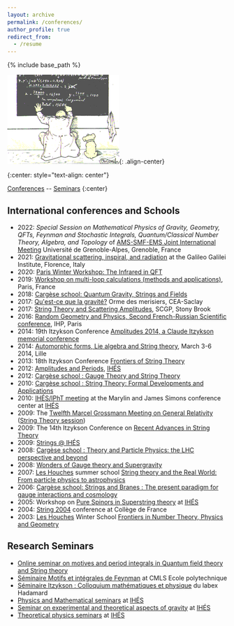 ```yaml
---
layout: archive
permalink: /conferences/
author_profile: true
redirect_from:
  - /resume
---
```


{% include base_path %}

![cosinus](/assets/images/cosinus.gif){: .align-center}


{:center: style="text-align: center"}

<A href="#conferences">Conferences</A> -- <A href="#seminars">Seminars</A>
{:center}

<a id="conferences">International conferences and Schools</a>
---

* 2022: *Special Session on Mathematical Physics of Gravity, Geometry, QFTs, Feynman and Stochastic Integrals, Quantum/Classical Number Theory, Algebra, and Topology* of [AMS-SMF-EMS Joint International Meeting](https://ams-ems-smf2022.inviteo.fr) Université de Grenoble-Alpes, Grenoble, France
* 2021: [Gravitational scattering, inspiral, and radiation](https://www.ggi.infn.it/showevent.pl?id=363) at the Galileo Galilei Institute, Florence, Italy
* 2020: [Paris Winter Workshop: The Infrared in QFT](https://indico.in2p3.fr/event/20557/)
* 2019: [Workshop on multi-loop calculations (methods and applications)](https://multi-loop-2019.sciencesconf.org/), Paris, France
* 2018: [Cargèse school: Quantum Gravity, Strings and Fields](https://www.lpthe.jussieu.fr/cargese/2018/index.shtml)
* 2017: [Qu'est-ce que la gravité?](http://phbrax.wixsite.com/gravite)  Orme des merisiers, CEA-Saclay
* 2017: [String Theory and Scattering Amplitudes](http://scgp.stonybrook.edu/archives/18325), SCGP, Stony Brook
* 2016: [Random Geometry and Physics, Second French-Russian Scientific conference](http://www.rivasseau.com/RGPHomepage.html), IHP, Paris
* 2014: 19th Itzykson Conference [Amplitudes 2014, a Claude Itzykson memorial conference](http://ipht.cea.fr/Meetings/Itzykson2014/index.php)
* 2014: [Automorphic forms, Lie algebra and String theory](http://www.ihes.fr/~vanhove/Lille2014/index.html), March 3-6 2014, Lille 
* 2013: 18th Itzykson Conference [Frontiers of String Theory](http://ipht.cea.fr/Meetings/Itzykson2013/index.php)
* 2012: [Amplitudes and Periods](http://www.ihes.fr/~vanhove/QFT2012/index.html),  [IHÉS](http://www.ihes.fr/)
* 2012: [Cargèse school : Gauge Theory and String Theory](http://www.lpthe.jussieu.fr/cargese/2012/index.shtml)
* 2010: [Cargèse school : String Theory: Formal Developments and Applications](http://string.lpthe.jussieu.fr/cargese/2010/)
* 2010: [IHÉS/IPhT  meeting](http://www.ihes.fr/~vanhove/ihesipht2010.html) at the Marylin and James Simons conference center at [IHÉS](http://www.ihes.fr/)
* 2009: The [Twelfth Marcel Grossmann Meeting on General Relativity](http://www.icra.it/MG/mg12/en)  ([String Theory session](http://ntsrvg9-2.icra.it/mg12/FMPro?-db=3_TALK_.fp5&-lay=talk_reg&-Format=riassunto_mg12.htm&pscode=sqg4&main_1::Attivo=yes&-SortField=order2&-SortOrder=ascend&-Max=50&-Find))
* 2009: The 14th Itzykson Conference on [Recent Advances in String Theory](http://ipht.cea.fr/Meetings/Itzykson2009/index.php)
* 2009: [Strings @ IHÉS](http://www.ihes.fr/jsp/site/Portal.jsp?document_id=1799&portlet_id=999)
* 2008: [Cargèse school : Theory and Particle Physics: the LHC perspective and beyond](http://string.lpthe.jussieu.fr/cargese/2008/)
* 2008: [Wonders of Gauge theory and Supergravity](http://www-spht.cea.fr/Images/Pisp/pvanhove/Paris08/index.html)
* 2007: [Les Houches](https://www.houches-school-physics.com/) summer school [String theory and the Real World: From particle physics to astrophysics](http://www.lpthe.jussieu.fr/houches07/index.html)
* 2006: [Cargèse school:  Strings and Branes : The present paradigm for gauge interactions and cosmology](http://string.lpthe.jussieu.fr/cargese/2006/)
* 2005: Workshop on [Pure Spinors in Superstring theory](http://ipht.cea.fr/Images/Pisp/pvanhove/PureSpinors/index.html) at [IHÉS](http://www.ihes.fr/)
* 2004: [String 2004](http://strings04.lpthe.jussieu.fr/) conference at Collège de France
* 2003: [Les Houches](https://www.houches-school-physics.com/) Winter School [Frontiers in Number Theory, Physics and Geometry](http://www.ihes.fr/~vanhove/Houches2003/index.html)

<a id="seminars">Research Seminars</a>
---
* [Online seminar on motives and period integrals in Quantum field theory and String theory](http://www.ihes.fr/~vanhove/motivefeynman.html)
* [Séminaire Motifs et intégrales de Feynman](http://www.ihes.fr/~vanhove/motivefeynman.html) at CMLS Ecole polytechnique
* [Séminaire Itzykson : Colloquium mathématiques et physique](https://www.fondation-hadamard.fr/fr/lmh-mathematiques-et-physique/lmh-seminaire-itzykson) du labex Hadamard
* [Physics and Mathematical seminars](http://www.ihes.fr/~vanhove/mathphys.shtml) at [IHÉS](http://www.ihes.fr/)
* [Seminar on experimental and theoretical aspects of gravity](http://www.ihes.fr/~vanhove/seminairegravitation.html) at [IHÉS](http://www.ihes.fr/)
* [Theoretical physics seminars](http://semparis.lpthe.jussieu.fr/list?date=7&seriescodes=11&subject=All&searchfield=Orateur) at [IHÉS](http://www.ihes.fr/)
